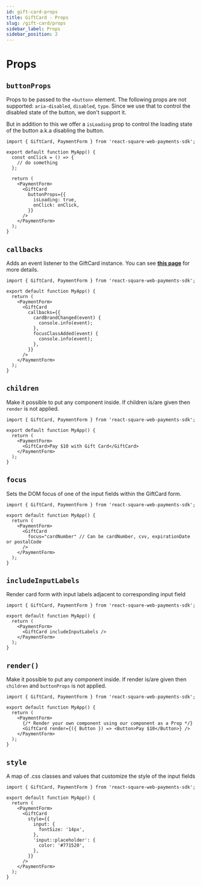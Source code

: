 ```yaml
---
id: gift-card-props
title: GiftCard - Props
slug: /gift-card/props
sidebar_label: Props
sidebar_position: 2
---
```


# Props

## `buttonProps`

Props to be passed to the `<button>` element. The following props are not supported: `aria-disabled`, `disabled`, `type`. Since we use that to control the disabled state of the button, we don't support it.

But in addition to this we offer a `isLoading` prop to control the loading state of the button a.k.a disabling the button.

```tsx
import { GiftCard, PaymentForm } from 'react-square-web-payments-sdk';

export default function MyApp() {
  const onClick = () => {
    // do something
  };

  return (
    <PaymentForm>
      <GiftCard
        buttonProps={{
          isLoading: true,
          onClick: onClick,
        }}
      />
    </PaymentForm>
  );
}
```

## `callbacks`

Adds an event listener to the GiftCard instance. You can see [**this page**](/docs/gift-card/callbacks) for more details.

```tsx
import { GiftCard, PaymentForm } from 'react-square-web-payments-sdk';

export default function MyApp() {
  return (
    <PaymentForm>
      <GiftCard
        callbacks={{
          cardBrandChanged(event) {
            console.info(event);
          },
          focusClassAdded(event) {
            console.info(event);
          },
        }}
      />
    </PaymentForm>
  );
}
```

## `children`

Make it possible to put any component inside. If children is/are given then `render` is not applied.

```tsx
import { GiftCard, PaymentForm } from 'react-square-web-payments-sdk';

export default function MyApp() {
  return (
    <PaymentForm>
      <GiftCard>Pay $10 with Gift Card</GiftCard>
    </PaymentForm>
  );
}
```

## `focus`

Sets the DOM focus of one of the input fields within the GiftCard form.

```tsx
import { GiftCard, PaymentForm } from 'react-square-web-payments-sdk';

export default function MyApp() {
  return (
    <PaymentForm>
      <GiftCard
        focus="cardNumber" // Can be cardNumber, cvv, expirationDate or postalCode
      />
    </PaymentForm>
  );
}
```

## `includeInputLabels`

Render card form with input labels adjacent to corresponding input field

```tsx
import { GiftCard, PaymentForm } from 'react-square-web-payments-sdk';

export default function MyApp() {
  return (
    <PaymentForm>
      <GiftCard includeInputLabels />
    </PaymentForm>
  );
}
```

## `render()`

Make it possible to put any component inside. If render is/are given then `children` and `buttonProps` is not applied.

```tsx
import { GiftCard, PaymentForm } from 'react-square-web-payments-sdk';

export default function MyApp() {
  return (
    <PaymentForm>
      {/* Render your own component using our component as a Prop */}
      <GiftCard render={({ Button }) => <Button>Pay $10</Button>} />
    </PaymentForm>
  );
}
```

## `style`

A map of .css classes and values that customize the style of the input fields

```tsx
import { GiftCard, PaymentForm } from 'react-square-web-payments-sdk';

export default function MyApp() {
  return (
    <PaymentForm>
      <GiftCard
        style={{
          input: {
            fontSize: '14px',
          },
          'input::placeholder': {
            color: '#771520',
          },
        }}
      />
    </PaymentForm>
  );
}
```
